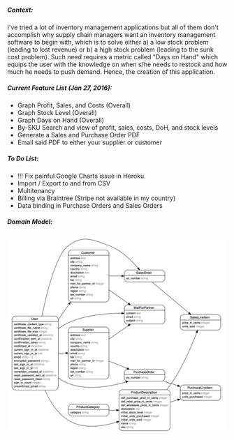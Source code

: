 ##### Context:

I've tried a lot of inventory management applications but all of them don't accomplish why supply chain managers want an inventory management software to begin with, which is to solve either a) a low stock problem (leading to lost revenue) or b) a high stock problem (leading to the sunk cost problem). Such need requires a metric called "Days on Hand" which equips the user with the knowledge on when s/he needs to restock and how much he needs to push demand. Hence, the creation of this application.


##### Current Feature List (Jan 27, 2016):

 * Graph Profit, Sales, and Costs (Overall)
 * Graph Stock Level (Overall) 
 * Graph Days on Hand (Overall) 
 * By-SKU Search and view of profit, sales, costs, DoH, and stock levels
 * Generate a Sales and Purchase Order PDF 
 * Email said PDF to either your supplier or customer

##### To Do List:

 * !!! Fix painful Google Charts issue in Heroku.
 * Import / Export to and from CSV
 * Multitenancy 
 * Billing via Braintree (Stripe not available in my country)
 * Data binding in Purchase Orders and Sales Orders


 ##### Domain Model:

 ![](https://github.com/kennyfrc/inventory_mgt/blob/master/lib/assets/img/domain_model.jpg)